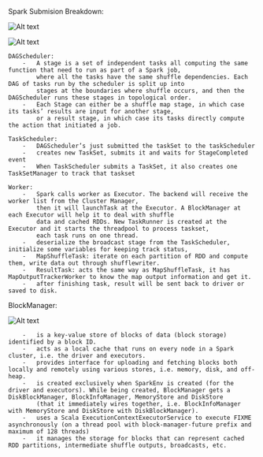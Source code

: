 
Spark Submision Breakdown:
    
![Alt text](https://jaceklaskowski.gitbooks.io/mastering-apache-spark/images/sparkstandalone-sparkcontext-taskscheduler-schedulerbackend.png)

![Alt text](https://hxquangnhat.files.wordpress.com/2015/03/scheduling.jpeg)    

    DAGScheduler:
        -   A stage is a set of independent tasks all computing the same function that need to run as part of a Spark job, 
            where all the tasks have the same shuffle dependencies. Each DAG of tasks run by the scheduler is split up into 
            stages at the boundaries where shuffle occurs, and then the DAGScheduler runs these stages in topological order.
        -   Each Stage can either be a shuffle map stage, in which case its tasks’ results are input for another stage, 
            or a result stage, in which case its tasks directly compute the action that initiated a job.
        
    TaskScheduler:  
        -   DAGScheduler’s just submitted the taskSet to the taskScheduler
        -   creates new TaskSet, submits it and waits for StageCompleted event
        -   When TaskScheduler submits a TaskSet, it also creates one TaskSetManager to track that taskset
        
    Worker:
        -   Spark calls worker as Executor. The backend will receive the worker list from the Cluster Manager, 
            then it will launchTask at the Executor. A BlockManager at each Executor will help it to deal with shuffle 
            data and cached RDDs. New TaskRunner is created at the Executor and it starts the threadpool to process taskset,
            each task runs on one thread.
        -   deserialize the broadcast stage from the TaskScheduler, initialize some variables for keeping track status, 
        -   MapShuffleTask: iterate on each partition of RDD and compute them, write data out through shufflewriter.
        -   ResultTask: acts the same way as MapShuffleTask, it has MapOutputTrackerWorker to know the map output information and get it.
        -   after finishing task, result will be sent back to driver or saved to disk.
    
BlockManager:
    
![Alt text](https://jaceklaskowski.gitbooks.io/mastering-apache-spark/images/sparkcontext-broadcast-bittorrent.png)

        -   is a key-value store of blocks of data (block storage) identified by a block ID.
        -   acts as a local cache that runs on every node in a Spark cluster, i.e. the driver and executors.
        -   provides interface for uploading and fetching blocks both locally and remotely using various stores, i.e. memory, disk, and off-heap.
        -   is created exclusively when SparkEnv is created (for the driver and executors). While being created, BlockManager gets a DiskBlockManager, BlockInfoManager, MemoryStore and DiskStore 
            (that it immediately wires together, i.e. BlockInfoManager with MemoryStore and DiskStore with DiskBlockManager).
        -   uses a Scala ExecutionContextExecutorService to execute FIXME asynchronously (on a thread pool with block-manager-future prefix and maximum of 128 threads)
        -   it manages the storage for blocks that can represent cached RDD partitions, intermediate shuffle outputs, broadcasts, etc.
    